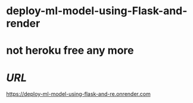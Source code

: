 # deploy-ml-model-using-Flask-and-render 
# not heroku free any more 
# _URL_
https://deploy-ml-model-using-flask-and-re.onrender.com
